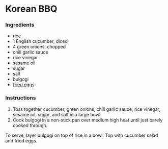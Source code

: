 # Korean BBQ

### Ingredients

- rice
- 1 English cucumber, diced
- 4 green onions, chopped
- chili garlic sauce
- rice vinegar
- sesame oil
- sugar
- salt
- bulgogi
- [fried eggs](fried-eggs.md)

### Instructions

1. Toss together cucumber, green onions, chili garlic sauce, rice vinegar, sesame oil, sugar, and salt in a large bowl.
2. Cook bulgogi in a non-stick pan over medium high heat until just barely cooked through.

To serve, layer bulgogi on top of rice in a bowl. Top with cucumber salad and fried eggs.

